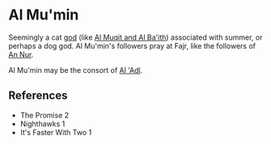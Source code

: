 # Al Mu'min
Seemingly a cat [god](Culture/Gods.md) (like [Al Muqit and Al Ba'ith](Culture/Deity/Al%20Muqit%20and%20Al%20Baith.md)) associated with summer, or perhaps a dog god. Al Mu'min's followers pray at Fajr, like the followers of [An Nur](Culture/Deity/An%20Nur%20and%20Al%20Hadi.md).

Al Mu'min may be the consort of [Al 'Adl](Culture/Deity/Al%20Adl.md).

## References
- The Promise 2
- Nighthawks 1
- It's Faster With Two 1